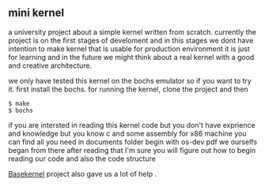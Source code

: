 ## mini kernel

<p>
a university project about a simple kernel written from scratch. currently the project is on the first stages of develoment and in this stages we dont have intention to make kernel that is usable for production environment it is just for learning and in the future we might think about a real kernel with a good and creative architecture.
</p>
<p>
we only have tested this kernel on the bochs emulator so if you want to try it. first install the bochs.
for running the kernel, clone the project and then

</p>

```
$ make
$ bochs
```

<p>
if you are intersted in reading this kernel code but you don't have exprience and knowledge but you know c and some assembly for x86 machine you can find all you need in documents folder begin with os-dev pdf we ourselfs began from there after reading that I'm sure you will figure out how to begin reading our code and also the code structure
</p>


[Basekernel](https://github.com/dthain/basekernel/wiki) project also gave us a lot of help .

